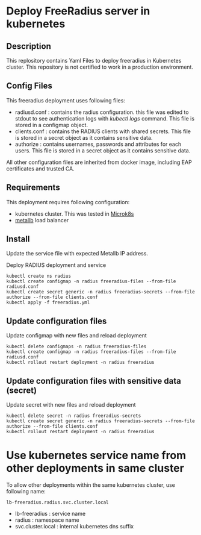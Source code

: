 # Deploy FreeRadius server in kubernetes

## Description
This replository contains Yaml Files to deploy freeradius in Kubernetes cluster.
This repository is not certified to work in a production environment. 

## Config Files
This freeradius deployment uses following files:
- radiusd.conf : contains the radius configuration. this file was edited to stdout to see authentication logs with *kubectl logs* command. This file is stored in a configmap object.
- clients.conf : contains the RADIUS clients with shared secrets. This file is stored in a secret object as it contains sensitive data.
- authorize : contains usernames, passwords and attributes for each users. This file is stored in a secret object as it contains sensitive data.

All other configuration files are inherited from docker image, including EAP certificates and trusted CA.

## Requirements
This deployment requires following configuration:
- kubernetes cluster. This was tested in [Microk8s](https://github.com/stanislaspiron/microk8s_awx/blob/main/microk8s/microk8s_install.md)
- [metallb](https://github.com/stanislaspiron/microk8s_awx/blob/main/microk8s/install_metallb.md) load balancer

## Install 
Update the service file with expected Metallb IP address.


Deploy RADIUS deployment and service
```
kubectl create ns radius
kubectl create configmap -n radius freeradius-files --from-file radiusd.conf
kubectl create secret generic -n radius freeradius-secrets --from-file authorize --from-file clients.conf 
kubectl apply -f freeradius.yml
```

## Update configuration files
Update configmap with new files and reload deployment
```
kubectl delete configmaps -n radius freeradius-files 
kubectl create configmap -n radius freeradius-files --from-file radiusd.conf
kubectl rollout restart deployment -n radius freeradius 
```

## Update configuration files with sensitive data (secret)
Update secret with new files and reload deployment
```
kubectl delete secret -n radius freeradius-secrets 
kubectl create secret generic -n radius freeradius-secrets --from-file authorize --from-file clients.conf 
kubectl rollout restart deployment -n radius freeradius 
```

# Use kubernetes service name from other deployments in same cluster

To allow other deployments within the same kubernetes cluster, use following name:

```
lb-freeradius.radius.svc.cluster.local
```

- lb-freeradius : service name
- radius : namespace name
- svc.cluster.local : internal kubernetes dns suffix
